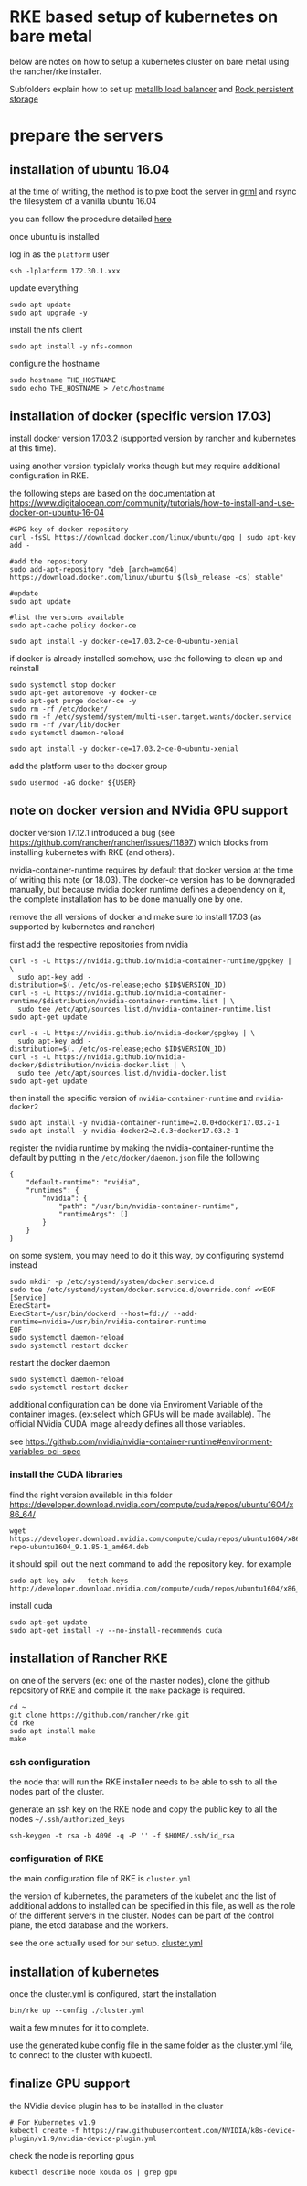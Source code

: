 # RKE based setup of kubernetes on bare metal

below are notes on how to setup a kubernetes cluster on bare metal using the rancher/rke installer.

Subfolders explain how to set up [metallb load balancer](./metallb/) and [Rook persistent storage](./rook/)


# prepare the servers

## installation of ubuntu 16.04

at the time of writing, the method is to pxe boot the server in [grml](../grml/) and rsync the filesystem of a vanilla ubuntu 16.04 

you can follow the procedure detailed [here](../grml)

once ubuntu is installed

log in as the `platform` user
```
ssh -lplatform 172.30.1.xxx

```

update everything
```
sudo apt update
sudo apt upgrade -y
```

install the nfs client
```
sudo apt install -y nfs-common
```

configure the hostname
```
sudo hostname THE_HOSTNAME
sudo echo THE_HOSTNAME > /etc/hostname
```


## installation of docker (specific version 17.03)

install docker version 17.03.2 (supported version by rancher and kubernetes at this time).

using another version typiclaly works though but may require additional configuration in RKE.

the following steps are based on the documentation at https://www.digitalocean.com/community/tutorials/how-to-install-and-use-docker-on-ubuntu-16-04


```
#GPG key of docker repository
curl -fsSL https://download.docker.com/linux/ubuntu/gpg | sudo apt-key add -

#add the repository
sudo add-apt-repository "deb [arch=amd64] https://download.docker.com/linux/ubuntu $(lsb_release -cs) stable"

#update
sudo apt update

#list the versions available
sudo apt-cache policy docker-ce

sudo apt install -y docker-ce=17.03.2~ce-0~ubuntu-xenial

```

if docker is already installed somehow, use the following to clean up and reinstall
```
sudo systemctl stop docker
sudo apt-get autoremove -y docker-ce
sudo apt-get purge docker-ce -y
sudo rm -rf /etc/docker/
sudo rm -f /etc/systemd/system/multi-user.target.wants/docker.service
sudo rm -rf /var/lib/docker
sudo systemctl daemon-reload

sudo apt install -y docker-ce=17.03.2~ce-0~ubuntu-xenial

```

add the platform user to the docker group
```
sudo usermod -aG docker ${USER}
```


## note on docker version and NVidia GPU support

docker version 17.12.1 introduced a bug (see https://github.com/rancher/rancher/issues/11897) which blocks from installing kubernetes with RKE (and others).

nvidia-container-runtime requires by default that docker version at the time of writing this note (or 18.03). The docker-ce version has to be downgraded manually, but because nvidia docker runtime defines a dependency on it, the complete installation has to be done manually one by one.

remove the all versions of docker and make sure to install 17.03 (as supported by kubernetes and rancher)

first add the respective repositories from nvidia

```
curl -s -L https://nvidia.github.io/nvidia-container-runtime/gpgkey | \
  sudo apt-key add -
distribution=$(. /etc/os-release;echo $ID$VERSION_ID)
curl -s -L https://nvidia.github.io/nvidia-container-runtime/$distribution/nvidia-container-runtime.list | \
  sudo tee /etc/apt/sources.list.d/nvidia-container-runtime.list
sudo apt-get update
```

```
curl -s -L https://nvidia.github.io/nvidia-docker/gpgkey | \
  sudo apt-key add -
distribution=$(. /etc/os-release;echo $ID$VERSION_ID)
curl -s -L https://nvidia.github.io/nvidia-docker/$distribution/nvidia-docker.list | \
  sudo tee /etc/apt/sources.list.d/nvidia-docker.list
sudo apt-get update
```

then install the specific version of `nvidia-container-runtime` and `nvidia-docker2`
```
sudo apt install -y nvidia-container-runtime=2.0.0+docker17.03.2-1 
sudo apt install -y nvidia-docker2=2.0.3+docker17.03.2-1
```

register the nvidia runtime by making the nvidia-container-runtime the default by putting in the `/etc/docker/daemon.json` file the following
```
{
    "default-runtime": "nvidia",
    "runtimes": {
        "nvidia": {
            "path": "/usr/bin/nvidia-container-runtime",
            "runtimeArgs": []
        }
    }
}
```

on some system, you may need to do it this way, by configuring systemd instead

```
sudo mkdir -p /etc/systemd/system/docker.service.d
sudo tee /etc/systemd/system/docker.service.d/override.conf <<EOF
[Service]
ExecStart=
ExecStart=/usr/bin/dockerd --host=fd:// --add-runtime=nvidia=/usr/bin/nvidia-container-runtime
EOF
sudo systemctl daemon-reload
sudo systemctl restart docker
```

restart the docker daemon
```
sudo systemctl daemon-reload
sudo systemctl restart docker
```

additional configuration can be done via Enviroment Variable of the container images. (ex:select which GPUs will be made available). The official NVidia CUDA image already defines all those variables.

see
https://github.com/nvidia/nvidia-container-runtime#environment-variables-oci-spec


### install the CUDA libraries

find the right version available in this folder
https://developer.download.nvidia.com/compute/cuda/repos/ubuntu1604/x86_64/
```
wget https://developer.download.nvidia.com/compute/cuda/repos/ubuntu1604/x86_64/cuda-repo-ubuntu1604_9.1.85-1_amd64.deb
```
it should spill out the next command to add the repository key.
for example
```
sudo apt-key adv --fetch-keys http://developer.download.nvidia.com/compute/cuda/repos/ubuntu1604/x86_64/7fa2af80.pub
```

install cuda
```
sudo apt-get update
sudo apt-get install -y --no-install-recommends cuda
```


## installation of Rancher RKE

on one of the servers (ex: one of the master nodes), clone the github repository of RKE and compile it.
the `make` package is required.


```
cd ~
git clone https://github.com/rancher/rke.git
cd rke
sudo apt install make
make
```

### ssh configuration

the node that will run the RKE installer needs to be able to ssh to all the nodes part of the cluster.

generate an ssh key on the RKE node and copy the public key to all the nodes `~/.ssh/authorized_keys`

```
ssh-keygen -t rsa -b 4096 -q -P '' -f $HOME/.ssh/id_rsa
```


### configuration of RKE

the main configuration file of RKE is `cluster.yml`

the version of kubernetes, the parameters of the kubelet and the list of additional addons to installed can be specified in this file, as well as the role of the different servers in the cluster. Nodes can be part of the control plane, the etcd database and the workers. 

see the one actually used for our setup. [cluster.yml](./cluster.yml)

## installation of kubernetes

once the cluster.yml is configured, start the installation
```
bin/rke up --config ./cluster.yml
```

wait a few minutes for it to complete.

use the generated kube config file in the same folder as the cluster.yml file, to connect to the cluster with kubectl.

## finalize GPU support

the NVidia device plugin has to be installed in the cluster
```
# For Kubernetes v1.9
kubectl create -f https://raw.githubusercontent.com/NVIDIA/k8s-device-plugin/v1.9/nvidia-device-plugin.yml
```

check the node is reporting gpus
```
kubectl describe node kouda.os | grep gpu
```


